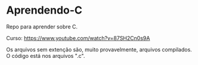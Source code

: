 # Aprendendo-C

Repo para aprender sobre C.

Curso: https://www.youtube.com/watch?v=87SH2Cn0s9A

Os arquivos sem extenção são, muito provavelmente, arquivos compilados. O código está nos arquivos ".c".
